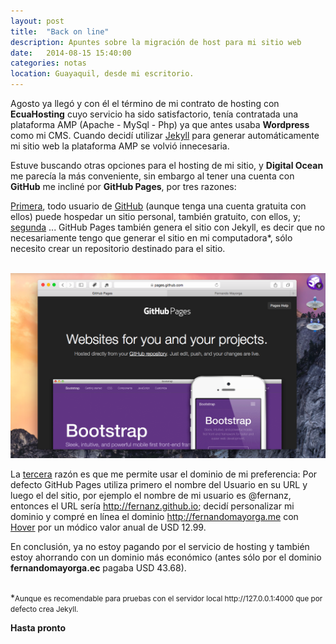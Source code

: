 ```yaml
---
layout: post
title:  "Back on line"
description: Apuntes sobre la migración de host para mi sitio web
date:   2014-08-15 15:40:00
categories: notas
location: Guayaquil, desde mi escritorio.
---
```


Agosto ya llegó y con él el término de mi contrato de hosting con **EcuaHosting** cuyo servicio ha sido satisfactorio, tenía contratada una plataforma AMP (Apache - MySql - Php) ya que antes usaba **Wordpress** como mi CMS. Cuando decidí utilizar [Jekyll](http://jekyllrb.com) para generar automáticamente mi sitio web la plataforma AMP se volvió innecesaria.  

Estuve buscando otras opciones para el hosting de mi sitio, y **Digital Ocean** me parecía la más conveniente, sin embargo al tener una cuenta con **GitHub** me incliné por **GitHub Pages**, por tres razones:

<u>Primera</u>, todo usuario de [GitHub](http://github.com) (aunque tenga una cuenta gratuita con ellos) puede hospedar un sitio personal, también gratuito, con ellos, y; <u>segunda</u> ... GitHub Pages también genera el sitio con Jekyll, es decir que no necesariamente tengo que generar el sitio en mi computadora*, sólo necesito crear un repositorio destinado para el sitio.  

<br />
<section class="fluido">
				<div class="gallery">
				<a href="/assets/GHP.png" title="" data-fluidbox class="col-1"><img src="/assets/GHP.png" alt="" title="" /></a>
				</div>
</section>

La <u>tercera</u> razón es que me permite usar el dominio de mi preferencia: Por defecto GitHub Pages utiliza primero el nombre del Usuario en su URL y luego el del sitio, por ejemplo el nombre de mi usuario es @fernanz, entonces el URL sería http://fernanz.github.io; decidí personalizar mi dominio y compré en línea el dominio http://fernandomayorga.me con [Hover](http://hover.com) por un módico valor anual de USD 12.99.

En conclusión, ya no estoy pagando por el servicio de hosting y también estoy ahorrando con un dominio más económico (antes sólo por el dominio **fernandomayorga.ec** pagaba USD 43.68).

<br />
*<small>Aunque es recomendable para pruebas con el servidor local http://127.0.0.1:4000 que por defecto crea Jekyll.</small>  

**Hasta pronto**